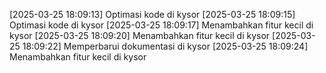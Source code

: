 [2025-03-25 18:09:13] Optimasi kode di kysor
[2025-03-25 18:09:15] Optimasi kode di kysor
[2025-03-25 18:09:17] Menambahkan fitur kecil di kysor
[2025-03-25 18:09:20] Menambahkan fitur kecil di kysor
[2025-03-25 18:09:22] Memperbarui dokumentasi di kysor
[2025-03-25 18:09:24] Menambahkan fitur kecil di kysor
